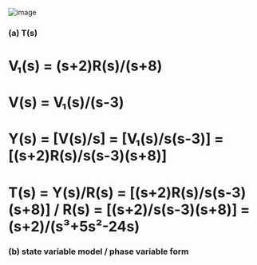 ![image](https://github.com/moonsungang/homework-solution/assets/144924760/8d3166f9-53f2-41da-878f-533ea56913c5)

### (a) T(s)

# V₁(s) = (s+2)R(s)/(s+8)  

# V(s) = V₁(s)/(s-3)  

# Y(s) = [V(s)/s] = [V₁(s)/s(s-3)] = [(s+2)R(s)/s(s-3)(s+8)]  

# T(s) = Y(s)/R(s) =  [(s+2)R(s)/s(s-3)(s+8)] / R(s) =  [(s+2)/s(s-3)(s+8)] = (s+2)/(s³+5s²-24s)

### (b) state variable model / phase variable form

